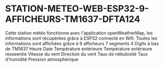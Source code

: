 # STATION-METEO-WEB-ESP32-9-AFFICHEURS-TM1637-DFTA124
Cette station météo fonctionne avec l'application openWeatherMap, les informations sont récupérées grâce à ESP32 connecté en Wifi. Toutes les informations sont affichées grâce à 9 afficheurs 7 segments 4 Digits à bas de TM1637
Heure
Date
Température extérieure
Température extérieure resseentie
Vitesse du vent
Direction du vent
Taux de nébulosité
Taux d'humidité
Pression atmosphérique
